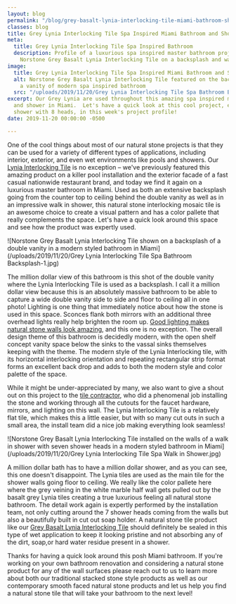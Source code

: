 ```yaml
---
layout: blog
permalink: "/blog/grey-basalt-lynia-interlocking-tile-miami-bathroom-shower/"
classes: blog
title: Grey Lynia Interlocking Tile Spa Inspired Miami Bathroom and Shower
meta:
  title: Grey Lynia Interlocking Tile Spa Inspired Bathroom
  description: Profile of a luxurious spa inspired master bathroom project featuring
    Norstone Grey Basalt Lynia Interlocking Tile on a backsplash and walk in shower.
image:
  title: Grey Lynia Interlocking Tile Spa Inspired Miami Bathroom and Shower
  alt: Norstone Grey Basalt Lynia Interlocking Tile featured on the backsplash of
    a vanity of modern spa inspired bathroom
  src: "/uploads/2019/11/20/Grey Lynia Interlocking Tile Spa Bathroom Backsplash.jpg"
excerpt: Our Grey Lynia are used throughout this amazing spa inspired master bathroom
  and shower in Miami.  Let's have a quick look at this cool project, especially the
  shower with 8 heads, in this week's project profile!
date: 2019-11-20 00:00:00 -0500

---
```

One of the cool things about most of our natural stone projects is that they can be used for a variety of different types of applications, including interior, exterior, and even wet environments like pools and showers. Our [Lynia Interlocking Tile](https://www.norstoneusa.com/products/lynia-mosaic-tiles/) is no exception – we've previously featured this amazing product on a killer pool installation and the exterior facade of a fast casual nationwide restaurant brand, and today we find it again on a luxurious master bathroom in Miami. Used as both an extensive backsplash going from the counter top to ceiling behind the double vanity as well as in an impressive walk in shower, this natural stone interlocking mosaic tile is an awesome choice to create a visual pattern and has a color pallete that really complements the space. Let's have a quick look around this space and see how the product was expertly used.

![Norstone Grey Basalt Lynia Interlocking Tile shown on a backsplash of a double vanity in a modern styled bathroom in Miami](/uploads/2019/11/20/Grey Lynia Interlocking Tile Spa Bathroom Backsplash-1.jpg)

The million dollar view of this bathroom is this shot of the double vanity where the Lynia Interlocking Tile is used as a backsplash. I call it a million dollar view because this is an absolutely massive bathroom to be able to capture a wide double vanity side to side and floor to ceiling all in one photo! Lighting is one thing that immediately notice about how the stone is used in this space. Sconces flank both mirrors with an additional three overhead lights really help brighten the room up. [Good lighting makes natural stone walls look amazing](https://www.norstoneusa.com/blog/design-school-pairing-lighting-fixtures-with-stone-veneer-for-amazing-results/), and this one is no exception. The overall design theme of this bathroom is decidedly modern, with the open shelf concept vanity space below the sinks to the vassal sinks themselves keeping with the theme. The modern style of the Lynia Interlocking tile, with its horizontal interlocking orientation and repeating rectangular strip format forms an excellent back drop and adds to both the modern style and color palette of the space.

While it might be under-appreciated by many, we also want to give a shout out on this project to the [tile contractor](https://www.norstoneusa.com/blog/hiring-a-contractor-for-your-next-stone-project/), who did a phenomenal job installing the stone and working through all the cutouts for the faucet hardware, mirrors, and lighting on this wall. The Lynia Interlocking Tile is a relatively flat tile, which makes this a little easier, but with so many cut outs in such a small area, the install team did a nice job making everything look seamless!

![Norstone Grey Basalt Lynia Interlocking Tile installed on the walls of a walk in shower with seven shower heads in a modern styled bathroom in Miami](/uploads/2019/11/20/Grey Lynia Interlocking Tile Spa Walk in Shower.jpg)

A million dollar bath has to have a million dollar shower, and as you can see, this one doesn't disappoint. The Lynia tiles are used as the main tile for the shower walls going floor to ceiling. We really like the color pallete here where the grey veining in the white marble half wall gets pulled out by the basalt grey Lynia tiles creating a true luxurious feeling all natural stone bathroom. The detail work again is expertly performed by the installation team, not only cutting around the 7 shower heads coming from the walls but also a beautifully built in cut out soap holder. A natural stone tile product like our [Grey Basalt Lynia Interlocking Tile](https://www.norstoneusa.com/products/lynia-mosaic-tiles/basalt/) should definitely be sealed in this type of wet application to keep it looking pristine and not absorbing any of the dirt, soap,or hard water residue present in a shower.

Thanks for having a quick look around this posh Miami bathroom. If you're working on your own bathroom renovation and considering a natural stone product for any of the wall surfaces please reach out to us to learn more about both our traditional stacked stone style products as well as our contemporary smooth faced natural stone products and let us help you find a natural stone tile that will take your bathroom to the next level!